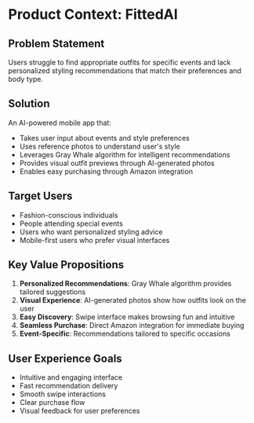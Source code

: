 # Product Context: FittedAI

## Problem Statement
Users struggle to find appropriate outfits for specific events and lack personalized styling recommendations that match their preferences and body type.

## Solution
An AI-powered mobile app that:
- Takes user input about events and style preferences
- Uses reference photos to understand user's style
- Leverages Gray Whale algorithm for intelligent recommendations
- Provides visual outfit previews through AI-generated photos
- Enables easy purchasing through Amazon integration

## Target Users
- Fashion-conscious individuals
- People attending special events
- Users who want personalized styling advice
- Mobile-first users who prefer visual interfaces

## Key Value Propositions
1. **Personalized Recommendations**: Gray Whale algorithm provides tailored suggestions
2. **Visual Experience**: AI-generated photos show how outfits look on the user
3. **Easy Discovery**: Swipe interface makes browsing fun and intuitive
4. **Seamless Purchase**: Direct Amazon integration for immediate buying
5. **Event-Specific**: Recommendations tailored to specific occasions

## User Experience Goals
- Intuitive and engaging interface
- Fast recommendation delivery
- Smooth swipe interactions
- Clear purchase flow
- Visual feedback for user preferences
